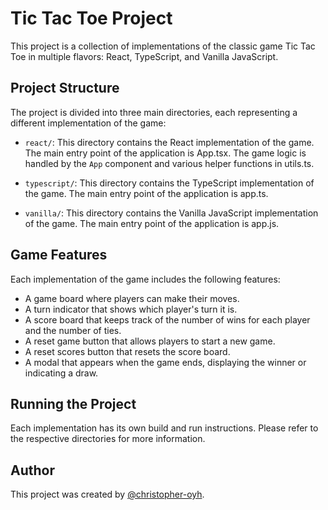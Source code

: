# Tic Tac Toe Project

This project is a collection of implementations of the classic game Tic Tac Toe in multiple flavors: React, TypeScript, and Vanilla JavaScript.

## Project Structure

The project is divided into three main directories, each representing a different implementation of the game:

- `react/`: This directory contains the React implementation of the game. The main entry point of the application is App.tsx. The game logic is handled by the `App` component and various helper functions in utils.ts.

- `typescript/`: This directory contains the TypeScript implementation of the game. The main entry point of the application is app.ts.

- `vanilla/`: This directory contains the Vanilla JavaScript implementation of the game. The main entry point of the application is app.js.

## Game Features

Each implementation of the game includes the following features:

- A game board where players can make their moves.
- A turn indicator that shows which player's turn it is.
- A score board that keeps track of the number of wins for each player and the number of ties.
- A reset game button that allows players to start a new game.
- A reset scores button that resets the score board.
- A modal that appears when the game ends, displaying the winner or indicating a draw.

## Running the Project

Each implementation has its own build and run instructions. Please refer to the respective directories for more information.

## Author

This project was created by [@christopher-oyh](https://github.com/christopher-oyh).
